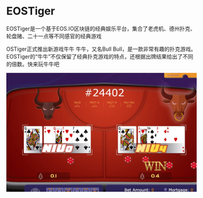 # EOSTiger

EOSTiger是一个基于EOS.IO区块链的经典娱乐平台，集合了老虎机、德州扑克、轮盘赌、二十一点等不同感官的经典游戏

OSTiger正式推出新游戏牛牛
牛牛，又名Bull Bull，是一款非常有趣的扑克游戏。 EOSTiger的“牛牛”不仅保留了经典扑克游戏的特点，还根据出牌结果给出了不同的倍数。快来玩牛牛吧

![eostiger-dapp-gambling-eos-image1_eeae63b521fb308f5fde8c3c583607c4](eostiger-dapp-gambling-eos-image1_eeae63b521fb308f5fde8c3c583607c4.png)
